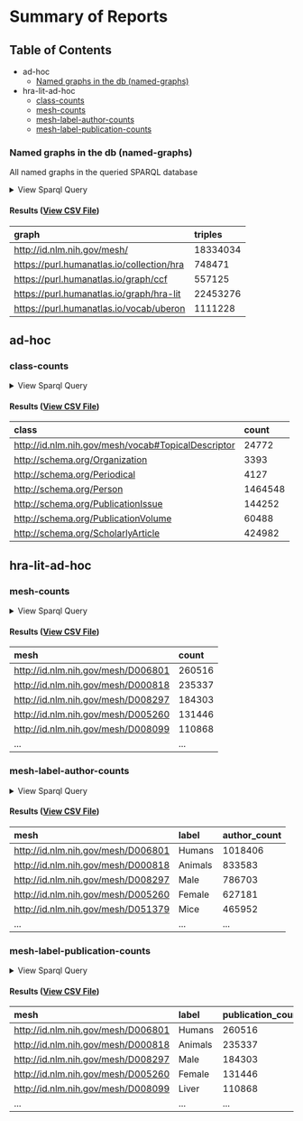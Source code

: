 # Summary of Reports

  ## Table of Contents

* ad-hoc
  * [Named graphs in the db (named-graphs)](#named-graphs)
* hra-lit-ad-hoc
  * [class-counts](#class-counts)
  * [mesh-counts](#mesh-counts)
  * [mesh-label-author-counts](#mesh-label-author-counts)
  * [mesh-label-publication-counts](#mesh-label-publication-counts)



### <a id="named-graphs"></a>Named graphs in the db (named-graphs)

All named graphs in the queried SPARQL database

<details>
  <summary>View Sparql Query</summary>

```sparql
#+ summary: Named graphs in the db
#+ description: All named graphs in the queried SPARQL database

SELECT ?graph (COUNT(*) as ?triples) WHERE {
  GRAPH ?graph {
    ?s ?p ?o .
  }
}
GROUP BY ?graph
ORDER BY ?graph

```

([View Source](../../../reports/ad-hoc/named-graphs.rq))
</details>

#### Results ([View CSV File](reports/ad-hoc/named-graphs.csv))

| graph | triples |
| :--- | :--- |
| http://id.nlm.nih.gov/mesh/ | 18334034 |
| https://purl.humanatlas.io/collection/hra | 748471 |
| https://purl.humanatlas.io/graph/ccf | 557125 |
| https://purl.humanatlas.io/graph/hra-lit | 22453276 |
| https://purl.humanatlas.io/vocab/uberon | 1111228 |

## ad-hoc

### <a id="class-counts"></a>class-counts



<details>
  <summary>View Sparql Query</summary>

```sparql
PREFIX schema: <http://schema.org/>
PREFIX meshv: <http://id.nlm.nih.gov/mesh/vocab#>
PREFIX rdfs: <http://www.w3.org/2000/01/rdf-schema#>
PREFIX MESH: <http://id.nlm.nih.gov/mesh/>
PREFIX HRAlit: <https://purl.humanatlas.io/graph/hra-lit>

SELECT ?class (COUNT(*) as ?count)
FROM HRAlit:
WHERE {
  [] a ?class .
}
GROUP BY ?class
ORDER BY ?class

```

([View Source](../../../reports/hra-lit-ad-hoc/class-counts.rq))
</details>

#### Results ([View CSV File](reports/hra-lit-ad-hoc/class-counts.csv))

| class | count |
| :--- | :--- |
| http://id.nlm.nih.gov/mesh/vocab#TopicalDescriptor | 24772 |
| http://schema.org/Organization | 3393 |
| http://schema.org/Periodical | 4127 |
| http://schema.org/Person | 1464548 |
| http://schema.org/PublicationIssue | 144252 |
| http://schema.org/PublicationVolume | 60488 |
| http://schema.org/ScholarlyArticle | 424982 |

## hra-lit-ad-hoc

### <a id="mesh-counts"></a>mesh-counts



<details>
  <summary>View Sparql Query</summary>

```sparql
PREFIX schema: <http://schema.org/>
PREFIX meshv: <http://id.nlm.nih.gov/mesh/vocab#>
PREFIX rdfs: <http://www.w3.org/2000/01/rdf-schema#>
PREFIX MESH: <http://id.nlm.nih.gov/mesh/>
PREFIX HRAlit: <https://purl.humanatlas.io/graph/hra-lit>

SELECT ?mesh (COUNT(*) as ?count)
FROM HRAlit:
WHERE {
  [] schema:about ?mesh .
}
GROUP BY ?mesh
ORDER BY DESC(?count)

```

([View Source](../../../reports/hra-lit-ad-hoc/mesh-counts.rq))
</details>

#### Results ([View CSV File](reports/hra-lit-ad-hoc/mesh-counts.csv))

| mesh | count |
| :--- | :--- |
| http://id.nlm.nih.gov/mesh/D006801 | 260516 |
| http://id.nlm.nih.gov/mesh/D000818 | 235337 |
| http://id.nlm.nih.gov/mesh/D008297 | 184303 |
| http://id.nlm.nih.gov/mesh/D005260 | 131446 |
| http://id.nlm.nih.gov/mesh/D008099 | 110868 |
| ... | ... |


### <a id="mesh-label-author-counts"></a>mesh-label-author-counts



<details>
  <summary>View Sparql Query</summary>

```sparql
PREFIX schema: <http://schema.org/>
PREFIX meshv: <http://id.nlm.nih.gov/mesh/vocab#>
PREFIX rdfs: <http://www.w3.org/2000/01/rdf-schema#>
PREFIX MESH: <http://id.nlm.nih.gov/mesh/>
PREFIX HRAlit: <https://purl.humanatlas.io/graph/hra-lit>

SELECT DISTINCT ?mesh ?label ?person
FROM HRAlit:
WHERE {
  [] a schema:ScholarlyArticle ;
    schema:about ?mesh ;
    schema:author ?person .
  ?mesh schema:name ?label .
}

```

([View Source](../../../reports/hra-lit-ad-hoc/mesh-label-author-counts.rq))
</details>

#### Results ([View CSV File](reports/hra-lit-ad-hoc/mesh-label-author-counts.csv))

| mesh | label | author_count |
| :--- | :--- | :--- |
| http://id.nlm.nih.gov/mesh/D006801 | Humans | 1018406 |
| http://id.nlm.nih.gov/mesh/D000818 | Animals | 833583 |
| http://id.nlm.nih.gov/mesh/D008297 | Male | 786703 |
| http://id.nlm.nih.gov/mesh/D005260 | Female | 627181 |
| http://id.nlm.nih.gov/mesh/D051379 | Mice | 465952 |
| ... | ... | ... |


### <a id="mesh-label-publication-counts"></a>mesh-label-publication-counts



<details>
  <summary>View Sparql Query</summary>

```sparql
PREFIX schema: <http://schema.org/>
PREFIX meshv: <http://id.nlm.nih.gov/mesh/vocab#>
PREFIX rdfs: <http://www.w3.org/2000/01/rdf-schema#>
PREFIX MESH: <http://id.nlm.nih.gov/mesh/>
PREFIX HRAlit: <https://purl.humanatlas.io/graph/hra-lit>

SELECT ?mesh (SAMPLE(?label) as ?label) (COUNT(DISTINCT(?publication)) as ?publication_count)
WHERE {
  GRAPH HRAlit: {
    ?publication a schema:ScholarlyArticle ;
      schema:about ?mesh .
    ?mesh schema:name ?label .
  }
}
GROUP BY ?mesh
ORDER BY DESC(?publication_count)

```

([View Source](../../../reports/hra-lit-ad-hoc/mesh-label-publication-counts.rq))
</details>

#### Results ([View CSV File](reports/hra-lit-ad-hoc/mesh-label-publication-counts.csv))

| mesh | label | publication_count |
| :--- | :--- | :--- |
| http://id.nlm.nih.gov/mesh/D006801 | Humans | 260516 |
| http://id.nlm.nih.gov/mesh/D000818 | Animals | 235337 |
| http://id.nlm.nih.gov/mesh/D008297 | Male | 184303 |
| http://id.nlm.nih.gov/mesh/D005260 | Female | 131446 |
| http://id.nlm.nih.gov/mesh/D008099 | Liver | 110868 |
| ... | ... | ... |


  